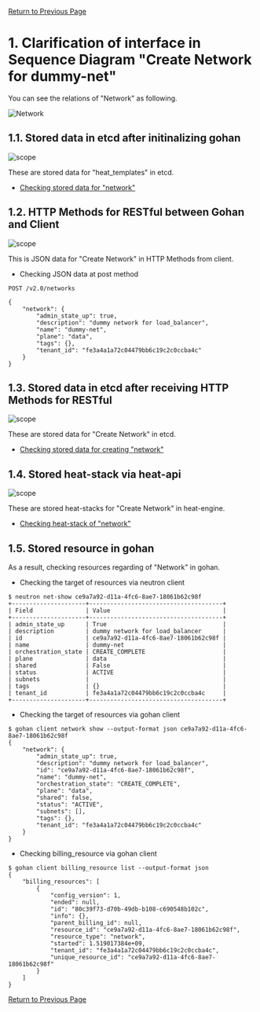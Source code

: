 [Return to Previous Page](00_load_balancer.md)

# 1. Clarification of interface in Sequence Diagram "Create Network for dummy-net"
You can see the relations of "Network" as following.

![Network](resource/gohan_investigate_for_loadbalancer.002.png)


## 1.1. Stored data in etcd after initinalizing gohan

![scope](../images/ESI_Sequence_diagram.002.png)

These are stored data for "heat_templates" in etcd.

* [Checking stored data for "network"](../heat_template/network.md)



## 1.2. HTTP Methods for RESTful between Gohan and Client

![scope](../images/ESI_Sequence_diagram.003.png)

This is JSON data for "Create Network" in HTTP Methods from client.

* Checking JSON data at post method
```
POST /v2.0/networks
```
```
{
    "network": {
        "admin_state_up": true,
        "description": "dummy network for load_balancer",
        "name": "dummy-net",
        "plane": "data",
        "tags": {},
        "tenant_id": "fe3a4a1a72c04479bb6c19c2c0ccba4c"
    }
}
```



## 1.3. Stored data in etcd after receiving HTTP Methods for RESTful

![scope](../images/ESI_Sequence_diagram.004.png)

These are stored data for "Create Network" in etcd.

* [Checking stored data for creating "network"](stored_in_etcd/CreateNetwork1_01.md)



## 1.4. Stored heat-stack via heat-api

![scope](../images/ESI_Sequence_diagram.005.png)

These are stored heat-stacks for "Create Network" in heat-engine.

* [Checking heat-stack of "network"](heat-stack/CreateNetwork1_01.md)



## 1.5. Stored resource in gohan
As a result, checking resources regarding of "Network" in gohan.

* Checking the target of resources via neutron client
```
$ neutron net-show ce9a7a92-d11a-4fc6-8ae7-18061b62c98f
+---------------------+--------------------------------------+
| Field               | Value                                |
+---------------------+--------------------------------------+
| admin_state_up      | True                                 |
| description         | dummy network for load_balancer      |
| id                  | ce9a7a92-d11a-4fc6-8ae7-18061b62c98f |
| name                | dummy-net                            |
| orchestration_state | CREATE_COMPLETE                      |
| plane               | data                                 |
| shared              | False                                |
| status              | ACTIVE                               |
| subnets             |                                      |
| tags                | {}                                   |
| tenant_id           | fe3a4a1a72c04479bb6c19c2c0ccba4c     |
+---------------------+--------------------------------------+
```
* Checking the target of resources via gohan client
```
$ gohan client network show --output-format json ce9a7a92-d11a-4fc6-8ae7-18061b62c98f
{
    "network": {
        "admin_state_up": true,
        "description": "dummy network for load_balancer",
        "id": "ce9a7a92-d11a-4fc6-8ae7-18061b62c98f",
        "name": "dummy-net",
        "orchestration_state": "CREATE_COMPLETE",
        "plane": "data",
        "shared": false,
        "status": "ACTIVE",
        "subnets": [],
        "tags": {},
        "tenant_id": "fe3a4a1a72c04479bb6c19c2c0ccba4c"
    }
}
```
* Checking billing_resource via gohan client
```
$ gohan client billing_resource list --output-format json
{
    "billing_resources": [
        {
            "config_version": 1,
            "ended": null,
            "id": "80c39f73-d70b-49db-b108-c690548b102c",
            "info": {},
            "parent_billing_id": null,
            "resource_id": "ce9a7a92-d11a-4fc6-8ae7-18061b62c98f",
            "resource_type": "network",
            "started": 1.519017384e+09,
            "tenant_id": "fe3a4a1a72c04479bb6c19c2c0ccba4c",
            "unique_resource_id": "ce9a7a92-d11a-4fc6-8ae7-18061b62c98f"
        }
    ]
}
```


[Return to Previous Page](00_load_balancer.md)
